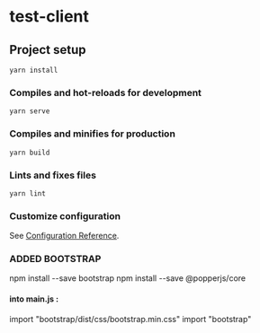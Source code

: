# test-client

## Project setup
```
yarn install
```

### Compiles and hot-reloads for development
```
yarn serve
```

### Compiles and minifies for production
```
yarn build
```

### Lints and fixes files
```
yarn lint
```

### Customize configuration
See [Configuration Reference](https://cli.vuejs.org/config/).

### ADDED BOOTSTRAP

npm install --save bootstrap
npm install --save @popperjs/core

#### into main.js :
import "bootstrap/dist/css/bootstrap.min.css"
import "bootstrap"
